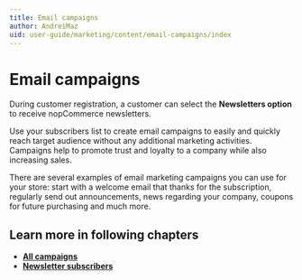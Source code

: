 ```yaml
---
title: Email campaigns
author: AndreiMaz
uid: user-guide/marketing/content/email-campaigns/index
---
```

# Email campaigns

During customer registration, a customer can select the **Newsletters option** to receive nopCommerce newsletters.

Use your subscribers list to create email campaigns to easily and quickly reach target audience without any additional marketing activities. Campaigns help to promote trust and loyalty to a company while also increasing sales.

There are several examples of email marketing campaigns you can use for your store: start with a welcome email that thanks for the subscription,  regularly send out announcements,  news regarding your company, coupons for future purchasing and much more.

## Learn more in following chapters

- **[All campaigns](xref:en-US/user-guide/marketing/content/email-campaigns/all-campaigns)**
- **[Newsletter subscribers](xref:en-US/user-guide/marketing/content/email-campaigns/newsletter-subscribers)**
